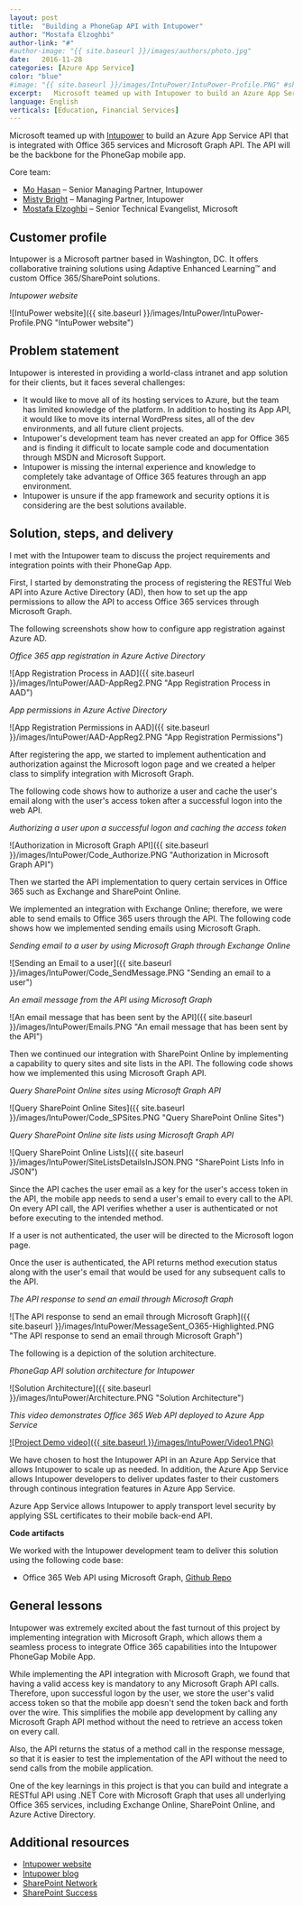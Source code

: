 ```yaml
---
layout: post
title:  "Building a PhoneGap API with Intupower"
author: "Mostafa Elzoghbi"
author-link: "#"
#author-image: "{{ site.baseurl }}/images/authors/photo.jpg"
date:   2016-11-28
categories: [Azure App Service]
color: "blue"
#image: "{{ site.baseurl }}/images/IntuPower/IntuPower-Profile.PNG" #should be ~350px tall
excerpt:   Microsoft teamed up with Intupower to build an Azure App Service API that is integrated with Office 365 services and Microsoft Graph API. The API will be the backbone for a PhoneGap mobile app.
language: English
verticals: [Education, Financial Services]
---
```



Microsoft teamed up with [Intupower](http://www.intupower.com) to build an Azure App Service API that is integrated with Office 365 services and Microsoft Graph API. The API will be the backbone for the PhoneGap mobile app.


Core team:
* [Mo Hasan](http://www.mzhasan.com/) – Senior Managing Partner, Intupower
* [Misty Bright](http://www.mistybright.com/) – Managing Partner, Intupower
* [Mostafa Elzoghbi](http://www.twitter.com/mostafaelzoghbi) – Senior Technical Evangelist, Microsoft

 
## Customer profile ##
Intupower is a Microsoft partner based in Washington, DC. It offers collaborative training solutions using Adaptive
Enhanced Learning&trade; and custom Office 365/SharePoint solutions. 

*Intupower website*

![IntuPower website]({{ site.baseurl }}/images/IntuPower/IntuPower-Profile.PNG "IntuPower website")

 
## Problem statement ##

Intupower is interested in providing a world-class intranet and app solution for their clients, but it faces several challenges:

- It would like to move all of its hosting services to Azure, but the team has limited knowledge of the platform. In addition to hosting its App API, it would like to move its internal WordPress sites, all of the dev environments, and all future client projects.
- Intupower's development team has never created an app for Office 365 and is finding it difficult to locate sample code and documentation through MSDN and Microsoft Support.
- Intupower is missing the internal experience and knowledge to completely take advantage of Office 365 features through an app environment. 
- Intupower is unsure if the app framework and security options it is considering are the best solutions available.

 
## Solution, steps, and delivery ##

I met with the Intupower team to discuss the project requirements and integration points with their PhoneGap App. 

First, I started by demonstrating the process of registering the RESTful Web API into Azure Active Directory (AD), 
then how to set up the app permissions to allow the API to access Office 365 services through Microsoft Graph.

The following screenshots show how to configure app registration against Azure AD.

*Office 365 app registration in Azure Active Directory*

![App Registration Process in AAD]({{ site.baseurl }}/images/IntuPower/AAD-AppReg2.PNG "App Registration Process in AAD")


*App permissions in Azure Active Directory*


![App Registration Permissions in AAD]({{ site.baseurl }}/images/IntuPower/AAD-AppReg2.PNG "App Registration Permissions")


After registering the app, we started to implement authentication and authorization against the Microsoft logon page and we created a helper class to simplify integration with Microsoft Graph.

The following code shows how to authorize a user and cache the user's email along with the user's access token after a successful logon into the web API.

*Authorizing a user upon a successful logon and caching the access token*


![Authorization in Microsoft Graph API]({{ site.baseurl }}/images/IntuPower/Code_Authorize.PNG "Authorization in Microsoft Graph API")



Then we started the API implementation to query certain services in Office 365 such as Exchange and SharePoint Online. 

We implemented an integration with Exchange Online; therefore, we were able to send emails to Office 365 users through the API. The following code shows how we implemented sending emails using Microsoft Graph.

*Sending email to a user by using Microsoft Graph through Exchange Online*

![Sending an Email to a user]({{ site.baseurl }}/images/IntuPower/Code_SendMessage.PNG "Sending an email to a user")


*An email message from the API using Microsoft Graph*

![An email message that has been sent by the API]({{ site.baseurl }}/images/IntuPower/Emails.PNG "An email message that has been sent by the API")


Then we continued our integration with SharePoint Online by implementing a capability to query sites and site lists in the API. The following code shows how we implemented this using Microsoft Graph API.

*Query SharePoint Online sites using Microsoft Graph API*


![Query SharePoint Online Sites]({{ site.baseurl }}/images/IntuPower/Code_SPSites.PNG "Query SharePoint Online Sites")


*Query SharePoint Online site lists using Microsoft Graph API*


![Query SharePoint Online Lists]({{ site.baseurl }}/images/IntuPower/SiteListsDetailsInJSON.PNG "SharePoint Lists Info in JSON")


Since the API caches the user email as a key for the user's access token in the API, the mobile app needs to send a user's email to every call to the API. On every API call, the API verifies whether a user is authenticated or not before executing to the intended method.

If a user is not authenticated, the user will be directed to the Microsoft logon page.

Once the user is authenticated, the API returns method execution status along with the user's email that would be used for any subsequent calls to the API.

*The API response to send an email through Microsoft Graph*

![The API response to send an email through Microsoft Graph]({{ site.baseurl }}/images/IntuPower/MessageSent_O365-Highlighted.PNG "The API response to send an email through Microsoft Graph")


The following is a depiction of the solution architecture.

*PhoneGap API solution architecture for Intupower*

![Solution Architecture]({{ site.baseurl }}/images/IntuPower/Architecture.PNG "Solution Architecture")


*This video demonstrates Office 365 Web API deployed to Azure App Service*


[![Project Demo video]({{ site.baseurl }}/images/IntuPower/Video1.PNG)](https://www.youtube.com/watch?v=2wv0xNNz3pI "IntuPower Demo")


We have chosen to host the Intupower API in an Azure App Service that allows Intupower to scale up as needed. In addition,
the Azure App Service allows Intupower developers to deliver updates faster to their customers through continous integration features
in Azure App Service. 

Azure App Service allows Intupower to apply transport level security by applying SSL certificates to their mobile back-end API.


**Code artifacts**

We worked with the Intupower development team to deliver this solution using the following code base:

- Office 365 Web API using Microsoft Graph, [Github Repo](https://github.com/melzoghbi/O365API) 

## General lessons ##

Intupower was extremely excited about the fast turnout of this project by implementing integration with Microsoft Graph, which allows them a seamless process to integrate Office 365 capabilities into the Intupower PhoneGap Mobile App.

While implementing the API integration with Microsoft Graph, we found that having a valid access key is mandatory to
any Microsoft Graph API calls. Therefore, upon successful logon by the user, we store the user's valid access token so that the 
mobile app doesn't send the token back and forth over the wire. This simplifies the mobile app development by calling any Microsoft Graph API method without the need to retrieve an access token on every call.

Also, the API returns the status of a method call in the response message, so that it is easier to test the implementation of the API 
without the need to send calls from the mobile application.

One of the key learnings in this project is that you can build and integrate a RESTful API using .NET Core with Microsoft Graph
that uses all underlying Office 365 services, including Exchange Online, SharePoint Online, and Azure Active Directory.


## Additional resources ##

- [Intupower website](http://www.intupower.com)
- [Intupower blog](http://www.intupower.com/blog)
- [SharePoint Network](http://sharepointnetwork.com/)
- [SharePoint Success](http://www.sharepointsuccess.com/)


